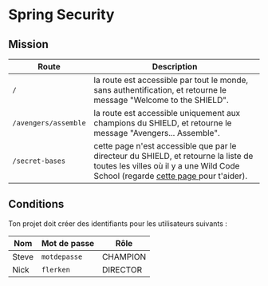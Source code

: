  # Spring Security


 ## Mission

 |     Route                 | Description        |
 |---------------------------|--------------------|
 |   `/`                     | la route est accessible par tout le monde, sans authentification, et retourne le message "Welcome to the SHIELD".          |
 |`/avengers/assemble`       | la route est accessible uniquement aux champions du SHIELD, et retourne le message "Avengers... Assemble".                     |
 | `/secret-bases`           | cette page n'est accessible que par le directeur du SHIELD, et retourne la liste de toutes les villes où il y a une Wild Code School (regarde [cette page ](https://www.wildcodeschool.com/fr-FR) pour t'aider). |



 ## Conditions

 Ton projet doit créer des identifiants pour les utilisateurs suivants :

 |     Nom        |Mot de passe         |Rôle               |
 |----------------|---------------------|-------------------|
 |Steve           |`motdepasse`         |CHAMPION           |
 |Nick            |`flerken`            |DIRECTOR           |

